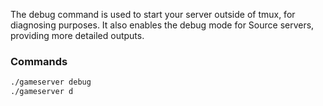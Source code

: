 The debug command is used to start your server outside of tmux, for diagnosing purposes. It also enables the debug mode for Source servers, providing more detailed outputs.

### Commands

````bash
./gameserver debug
./gameserver d
````